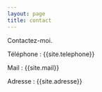 ```yaml
---
layout: page
title: contact
---
```


  <main>
  Contactez-moi.
  <p>Téléphone : {{site.telephone}}</p>
  <p>Mail : {{site.mail}}</p>
  <p>Adresse : {{site.adresse}}</p>
  </main>
